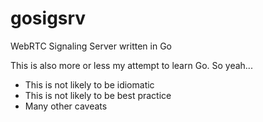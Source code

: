 # gosigsrv

WebRTC Signaling Server written in Go

This is also more or less my attempt to learn Go. So yeah...

- This is not likely to be idiomatic
- This is not likely to be best practice
- Many other caveats
